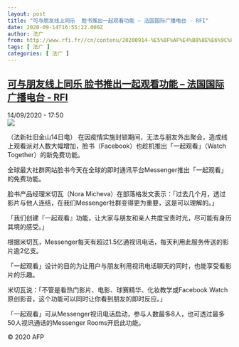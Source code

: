 ```yaml
---
layout: post
title: "可与朋友线上同乐  脸书推出一起观看功能 – 法国国际广播电台 - RFI"
date: 2020-09-14T16:55:22.000Z
author: 法广
from: http://www.rfi.fr//cn/contenu/20200914-%E5%8F%AF%E4%B8%8E%E6%9C%8B%E5%8F%8B%E7%BA%BF%E4%B8%8A%E5%90%8C%E4%B9%90-%E8%84%B8%E4%B9%A6%E6%8E%A8%E5%87%BA%E4%B8%80%E8%B5%B7%E8%A7%82%E7%9C%8B%E5%8A%9F%E8%83%BD
tags: [ 法广 ]
categories: [ 法广 ]
---
```

<!--1600102522000-->
[可与朋友线上同乐  脸书推出一起观看功能 – 法国国际广播电台 - RFI](http://www.rfi.fr//cn/contenu/20200914-%E5%8F%AF%E4%B8%8E%E6%9C%8B%E5%8F%8B%E7%BA%BF%E4%B8%8A%E5%90%8C%E4%B9%90-%E8%84%B8%E4%B9%A6%E6%8E%A8%E5%87%BA%E4%B8%80%E8%B5%B7%E8%A7%82%E7%9C%8B%E5%8A%9F%E8%83%BD)
------

<div>
<div>14/09/2020 - 17:50</div><img src="https://s.rfi.fr/media/display/a8f9a2c0-f6a3-11ea-ae3d-005056bf87d6/w:310/p:16x9/life0001b.200914235001.jpg"><div class="t-content__body u-clearfix"><p>（法新社旧金山14日电）    在因疫情实施封锁期间，无法与朋友外出聚会，造成线上观看派对人数大幅增加，脸书（Facebook）也趁机推出「一起观看」（Watch Together）的新免费功能。</p><p>    全球最大社群网站脸书今天在全球的即时通讯平台Messenger推出「一起观看」的免费功能。</p><p>    脸书产品经理米切瓦（Nora Micheva）在部落格发文表示：「过去几个月，透过影片与他人连结，在我们Messenger社群变得更为重要，这是可以理解的。」</p><p>    「我们创建『一起观看』功能，让大家与朋友和亲人共度宝贵时光，尽可能有身历其境的感受。」</p><p>    根据米切瓦，Messenger每天有超过1.5亿通视讯电话，每天利用此服务传送的影片逾2亿支。</p><p>    「一起观看」设计的目的为让用户与朋友利用视讯电话聊天的同时，也能享受看影片的乐趣。</p><p>    米切瓦说：「不管是看热门影片、电影、球赛精华、化妆教学或Facebook Watch原创影音，这个功能可以同时让你看到朋友的即时反应。」</p><p>    「一起观看」可从Messenger视讯电话启动，参与人数最多8人，也可透过最多50人视讯通话的Messenger Rooms开启此功能。</p><p class="t-copyright">© 2020 AFP</p>        </div>
</div>
